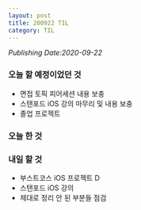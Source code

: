 ```yaml
---
layout: post
title: 200922 TIL
category: TIL
---
```

*Publishing Date:2020-09-22*

### 오늘 할 예정이었던 것
* 면접 토픽 피어세션 내용 보충
* 스탠포드 iOS 강의 마무리 및 내용 보충
* 졸업 프로젝트

### 오늘 한 것

### 내일 할 것
* 부스트코스 iOS 프로젝트 D
* 스탠포드 iOS 강의
* 제대로 정리 안 된 부분들 점검
